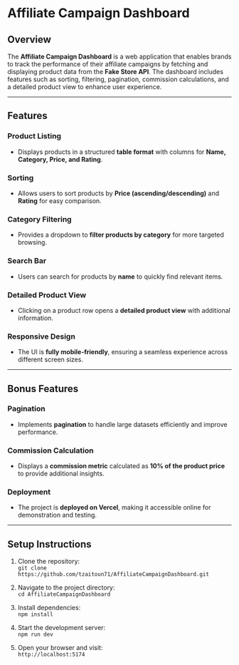 # Affiliate Campaign Dashboard  

## Overview  
The **Affiliate Campaign Dashboard** is a web application that enables brands to track the performance of their affiliate campaigns by fetching and displaying product data from the **Fake Store API**. The dashboard includes features such as sorting, filtering, pagination, commission calculations, and a detailed product view to enhance user experience.  

---

## Features  

### Product Listing  
- Displays products in a structured **table format** with columns for **Name, Category, Price, and Rating**.  

### Sorting  
- Allows users to sort products by **Price (ascending/descending)** and **Rating** for easy comparison.  

### Category Filtering  
- Provides a dropdown to **filter products by category** for more targeted browsing.  

### Search Bar  
- Users can search for products by **name** to quickly find relevant items.  

### Detailed Product View  
- Clicking on a product row opens a **detailed product view** with additional information.  

### Responsive Design  
- The UI is **fully mobile-friendly**, ensuring a seamless experience across different screen sizes.  

---

## Bonus Features  

### Pagination  
- Implements **pagination** to handle large datasets efficiently and improve performance.  

### Commission Calculation  
- Displays a **commission metric** calculated as **10% of the product price** to provide additional insights.  

### Deployment  
- The project is **deployed on Vercel**, making it accessible online for demonstration and testing.  

---

## Setup Instructions

1. Clone the repository:  
   `git clone https://github.com/tzaitoun71/AffiliateCampaignDashboard.git`

2. Navigate to the project directory:  
   `cd AffiliateCampaignDashboard`

3. Install dependencies:  
   `npm install`

4. Start the development server:  
   `npm run dev`

5. Open your browser and visit:  
   `http://localhost:5174`
